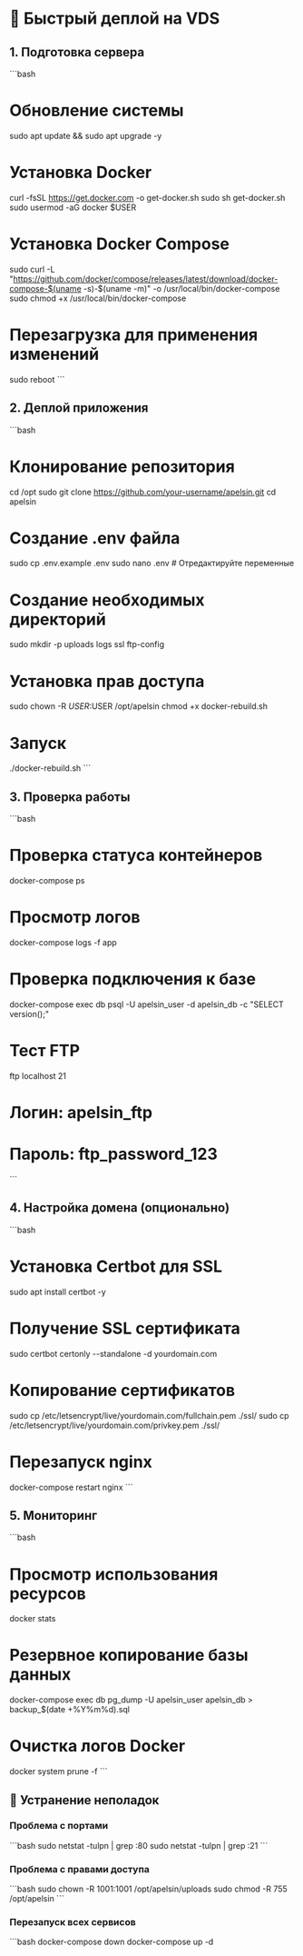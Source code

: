 # 🚀 Быстрый деплой на VDS

## 1. Подготовка сервера

\`\`\`bash
# Обновление системы
sudo apt update && sudo apt upgrade -y

# Установка Docker
curl -fsSL https://get.docker.com -o get-docker.sh
sudo sh get-docker.sh
sudo usermod -aG docker $USER

# Установка Docker Compose
sudo curl -L "https://github.com/docker/compose/releases/latest/download/docker-compose-$(uname -s)-$(uname -m)" -o /usr/local/bin/docker-compose
sudo chmod +x /usr/local/bin/docker-compose

# Перезагрузка для применения изменений
sudo reboot
\`\`\`

## 2. Деплой приложения

\`\`\`bash
# Клонирование репозитория
cd /opt
sudo git clone https://github.com/your-username/apelsin.git
cd apelsin

# Создание .env файла
sudo cp .env.example .env
sudo nano .env  # Отредактируйте переменные

# Создание необходимых директорий
sudo mkdir -p uploads logs ssl ftp-config

# Установка прав доступа
sudo chown -R $USER:$USER /opt/apelsin
chmod +x docker-rebuild.sh

# Запуск
./docker-rebuild.sh
\`\`\`

## 3. Проверка работы

\`\`\`bash
# Проверка статуса контейнеров
docker-compose ps

# Просмотр логов
docker-compose logs -f app

# Проверка подключения к базе
docker-compose exec db psql -U apelsin_user -d apelsin_db -c "SELECT version();"

# Тест FTP
ftp localhost 21
# Логин: apelsin_ftp
# Пароль: ftp_password_123
\`\`\`

## 4. Настройка домена (опционально)

\`\`\`bash
# Установка Certbot для SSL
sudo apt install certbot -y

# Получение SSL сертификата
sudo certbot certonly --standalone -d yourdomain.com

# Копирование сертификатов
sudo cp /etc/letsencrypt/live/yourdomain.com/fullchain.pem ./ssl/
sudo cp /etc/letsencrypt/live/yourdomain.com/privkey.pem ./ssl/

# Перезапуск nginx
docker-compose restart nginx
\`\`\`

## 5. Мониторинг

\`\`\`bash
# Просмотр использования ресурсов
docker stats

# Резервное копирование базы данных
docker-compose exec db pg_dump -U apelsin_user apelsin_db > backup_$(date +%Y%m%d).sql

# Очистка логов Docker
docker system prune -f
\`\`\`

## 🔧 Устранение неполадок

### Проблема с портами
\`\`\`bash
sudo netstat -tulpn | grep :80
sudo netstat -tulpn | grep :21
\`\`\`

### Проблема с правами доступа
\`\`\`bash
sudo chown -R 1001:1001 /opt/apelsin/uploads
sudo chmod -R 755 /opt/apelsin
\`\`\`

### Перезапуск всех сервисов
\`\`\`bash
docker-compose down
docker-compose up -d
